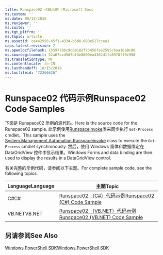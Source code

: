 ```yaml
---
title: Runspace02 代码示例 |Microsoft Docs
ms.custom: ''
ms.date: 09/13/2016
ms.reviewer: ''
ms.suite: ''
ms.tgt_pltfrm: ''
ms.topic: article
ms.assetid: ce442990-b5f1-4334-b6d8-080e527ccea1
caps.latest.revision: 7
ms.openlocfilehash: 1b5977bbc9c08182f73456fae2595cbaa16a9c86
ms.sourcegitcommit: 52a67bcd9d7bf3e8600ea4302d1fa8970ff9c998
ms.translationtype: MT
ms.contentlocale: zh-CN
ms.lasthandoff: 10/15/2019
ms.locfileid: "72366626"
---
```

# <a name="runspace02-code-samples"></a><span data-ttu-id="f6ed4-102">Runspace02 代码示例</span><span class="sxs-lookup"><span data-stu-id="f6ed4-102">Runspace02 Code Samples</span></span>

<span data-ttu-id="f6ed4-103">下面是 Runspace02 示例的源代码。</span><span class="sxs-lookup"><span data-stu-id="f6ed4-103">Here is the source code for the Runspace02 sample.</span></span> <span data-ttu-id="f6ed4-104">此示例使用[Runspaceinvoke](/dotnet/api/System.Management.Automation.RunspaceInvoke)类来同步执行 `Get-Process` cmdlet。</span><span class="sxs-lookup"><span data-stu-id="f6ed4-104">This sample uses the [System.Management.Automation.Runspaceinvoke](/dotnet/api/System.Management.Automation.RunspaceInvoke) class to execute the `Get-Process` cmdlet synchronously.</span></span> <span data-ttu-id="f6ed4-105">然后，使用 Windows 窗体和数据绑定在 DataGridView 控件中显示结果。</span><span class="sxs-lookup"><span data-stu-id="f6ed4-105">Windows Forms and data binding are then used to display the results in a DataGridView control.</span></span>

<span data-ttu-id="f6ed4-106">有关完整的示例代码，请参阅以下主题。</span><span class="sxs-lookup"><span data-stu-id="f6ed4-106">For complete sample code, see the following topics.</span></span>

|<span data-ttu-id="f6ed4-107">Language</span><span class="sxs-lookup"><span data-stu-id="f6ed4-107">Language</span></span>|<span data-ttu-id="f6ed4-108">主题</span><span class="sxs-lookup"><span data-stu-id="f6ed4-108">Topic</span></span>|
|--------------|-----------|
|<span data-ttu-id="f6ed4-109">C#</span><span class="sxs-lookup"><span data-stu-id="f6ed4-109">C#</span></span>|[<span data-ttu-id="f6ed4-110">Runspace02 （C#）代码示例</span><span class="sxs-lookup"><span data-stu-id="f6ed4-110">Runspace02 (C#) Code Sample</span></span>](./runspace02-csharp-code-sample.md)|
|<span data-ttu-id="f6ed4-111">VB.NET</span><span class="sxs-lookup"><span data-stu-id="f6ed4-111">VB.NET</span></span>|[<span data-ttu-id="f6ed4-112">Runspace02 （VB.NET）代码示例</span><span class="sxs-lookup"><span data-stu-id="f6ed4-112">Runspace02 (VB.NET) Code Sample</span></span>](./runspace02-vb-net-code-sample.md)|

## <a name="see-also"></a><span data-ttu-id="f6ed4-113">另请参阅</span><span class="sxs-lookup"><span data-stu-id="f6ed4-113">See Also</span></span>

[<span data-ttu-id="f6ed4-114">Windows PowerShell SDK</span><span class="sxs-lookup"><span data-stu-id="f6ed4-114">Windows PowerShell SDK</span></span>](../windows-powershell-reference.md)